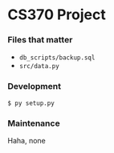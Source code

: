 # CS370 Project

### Files that matter
* `db_scripts/backup.sql`
* `src/data.py`

### Development
`$ py setup.py`

### Maintenance
Haha, none
